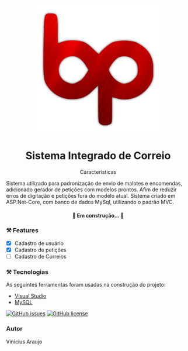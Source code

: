 <p align="center">
<img  src="https://github.com/vabarboza/SicWEB/blob/master/wwwroot/img/toponew.png"/>
</p>

<h1 align="center">Sistema Integrado de Correio</h1>


<p align="center">Caracteristicas</p>
<p>Sistema utilizado para padronização de envio de malotes e encomendas, adicionado gerador de petições com modelos prontos.
Afim de reduzir erros de digitação e petições fora do modelo atual.
Sistema criado em ASP.Net-Core, com banco de dados MySql, utilizando o padrão MVC.
</p>

<h4 align="center"> 
	🚧  Em construção...  🚧
</h4>

### ⚒️ Features
- [x] Cadastro de usuário
- [x] Cadastro de petições
- [ ] Cadastro de Correios

### ⚒️ Tecnologias

As seguintes ferramentas foram usadas na construção do projeto:

- [Visual Studio](https://visualstudio.microsoft.com/pt-br/vs/community/)
- [MySQL](https://www.mysql.com)

<a href="https://github.com/vabarboza/SicWEB/issues"><img alt="GitHub issues" src="https://img.shields.io/github/issues/vabarboza/SicWEB"></a>
<a href="https://github.com/vabarboza/SicWEB/blob/master/LICENSE"><img alt="GitHub license" src="https://img.shields.io/github/license/vabarboza/SicWEB"></a>



### Autor
Vinicius Araujo

